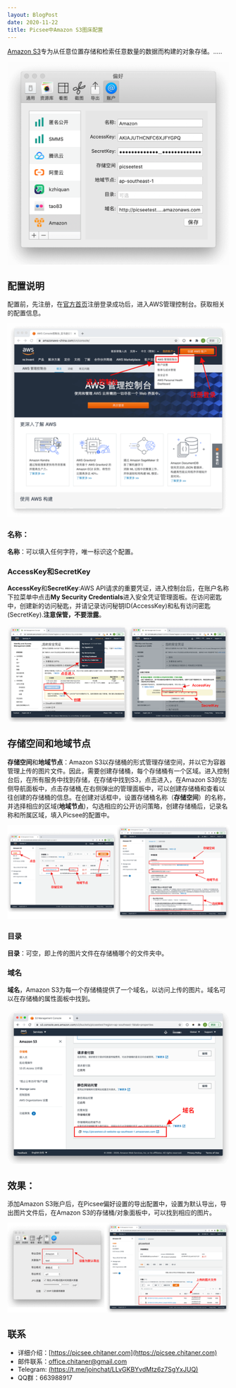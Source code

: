 ```yaml
---
layout: BlogPost
date: 2020-11-22
title: Picsee中Amazon S3图床配置
---
```


[Amazon S3](https://amazonaws-china.com/cn/s3/)专为从任意位置存储和检索任意数量的数据而构建的对象存储。.....<!-- more -->

![amazon](./images/Picsee_imageCloud_AmazonS3/amazon.png)

## 配置说明
配置前，先注册，在[官方首页](https://amazonaws-china.com/cn/s3/)注册登录成功后，进入AWS管理控制台。获取相关的配置信息。

![register](./images/Picsee_imageCloud_AmazonS3/register.png)

### 名称：
**名称**：可以填入任何字符，唯一标识这个配置。

### AccessKey和SecretKey
**AccessKey**和**SecretKey**:AWS API请求的重要凭证，进入控制台后，在账户名称下拉菜单中点击**My Security Credentials**进入安全凭证管理面板。在访问密匙中，创建新的访问秘匙，并请记录访问秘钥ID(AccessKey)和私有访问密匙(SecretKey).**注意保管，不要泄露**。

![keys](./images/Picsee_imageCloud_AmazonS3/keys.png)

## 存储空间和地域节点
**存储空间**和**地域节点**：Amazon S3以存储桶的形式管理存储空间，并以它为容器管理上传的图片文件。因此，需要创建存储桶，每个存储桶有一个区域。进入控制台后，在所有服务中找到存储，在存储中找到S3，点击进入，在Amazon S3的左侧导航面板中，点击存储桶,在右侧弹出的管理面板中，可以创建存储桶和查看以往创建的存储桶的信息。在创建对话框中，设置存储桶名称（**存储空间**）的名称，并选择相应的区域(**地域节点**)，勾选相应的公开访问策略，创建存储桶后，记录名称和所属区域，填入Picsee的配置中。

![bucket](./images/Picsee_imageCloud_AmazonS3/bucket.png)

### 目录
**目录**：可空，即上传的图片文件在存储桶哪个的文件夹中。

### 域名
**域名**，Amazon S3为每一个存储桶提供了一个域名，以访问上传的图片。域名可以在存储桶的属性面板中找到。

![domain](./images/Picsee_imageCloud_AmazonS3/domain.png)

## 效果：
添加Amazon S3账户后，在Picsee偏好设置的导出配置中，设置为默认导出，导出图片文件后，在Amazon S3的存储桶/对象面板中，可以找到相应的图片。

![result](./images/Picsee_imageCloud_AmazonS3/result.png)

## 联系
- 详细介绍：[https://picsee.chitaner.com](https://picsee.chitaner.com)
- 邮件联系：[office.chitaner@gmail.com](mailto:office.chitaner@gmail.com)
- Telegram: [(https://t.me/joinchat/LLvGKBYvdMtz6z7SgYxJUQ)](https://t.me/joinchat/LLvGKBYvdMtz6z7SgYxJUQ)
- QQ群：663988917